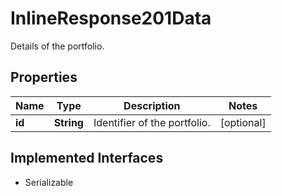 

# InlineResponse201Data

Details of the portfolio.

## Properties

Name | Type | Description | Notes
------------ | ------------- | ------------- | -------------
**id** | **String** | Identifier of the portfolio. |  [optional]


## Implemented Interfaces

* Serializable


